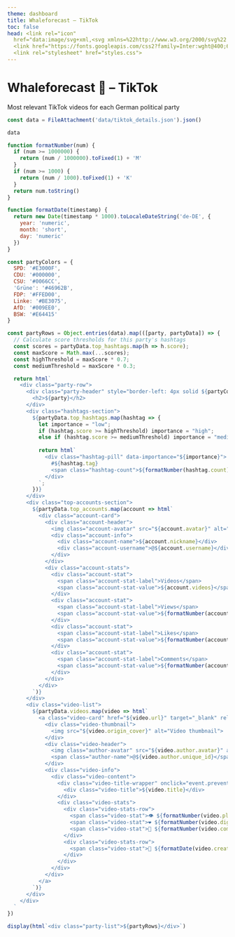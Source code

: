 ```yaml
---
theme: dashboard
title: Whaleforecast – TikTok
toc: false
head: <link rel="icon"
  href="data:image/svg+xml,<svg xmlns=%22http://www.w3.org/2000/svg%22 viewBox=%220 0 100 100%22><text y=%22.9em%22 font-size=%2290%22 fill=%22black%22>🐳</text></svg>">
  <link href="https://fonts.googleapis.com/css2?family=Inter:wght@400;600&display=swap" rel="stylesheet">
  <link rel="stylesheet" href="styles.css">
---
```


<div class="header">
  <h1>Whaleforecast 🐳 – TikTok</h1>
  <p class="description">Most relevant TikTok videos for each German political party</p>
</div>

```js
const data = FileAttachment('data/tiktok_details.json').json()
```

```js
data
```

<style>
.party-list {
  display: flex;
  flex-direction: column;
  gap: 2rem;
  padding: 1rem;
}

.party-row {
  background: white;
  border-radius: 12px;
  box-shadow: 0 4px 6px -1px rgb(0 0 0 / 0.1);
  overflow: hidden;
}

.party-header {
  padding: 1rem;
  border-bottom: 1px solid #e5e7eb;
}

.party-header h2 {
  margin: 0;
  color: #1e293b;
  font-size: 1.5rem;
}

.video-list {
  padding: 1rem;
  display: flex;
  gap: 1rem;
  overflow-x: auto;
  scrollbar-width: thin;
  scrollbar-color: #cbd5e1 #f1f5f9;
}

.video-list::-webkit-scrollbar {
  height: 8px;
}

.video-list::-webkit-scrollbar-track {
  background: #f1f5f9;
  border-radius: 4px;
}

.video-list::-webkit-scrollbar-thumb {
  background: #cbd5e1;
  border-radius: 4px;
}

.video-list::-webkit-scrollbar-thumb:hover {
  background: #94a3b8;
}

.video-card {
  flex: 0 0 300px;
  min-width: 300px;
  height: 500px;
  border: 1px solid #e5e7eb;
  border-radius: 8px;
  overflow: hidden;
  position: relative;
  transition: transform 0.2s;
  text-decoration: none;
  display: block;
}

.video-card:hover {
  transform: translateY(-2px);
}

.video-thumbnail {
  position: absolute;
  top: 0;
  left: 0;
  width: 100%;
  height: 100%;
  background: #f1f5f9;
}

.video-thumbnail img {
  width: 100%;
  height: 100%;
  object-fit: cover;
}

.video-info {
  position: absolute;
  bottom: 0;
  left: 0;
  right: 0;
  padding: 1.5rem;
  color: white;
  z-index: 1;
  background: linear-gradient(to bottom, transparent 0%, rgba(0,0,0,0.7) 20%, rgba(0,0,0,0.9) 100%);
}

.video-header {
  position: absolute;
  top: 1rem;
  left: 1rem;
  right: 1rem;
  display: flex;
  align-items: center;
  z-index: 2;
  background: rgba(0,0,0,0.5);
  padding: 0.5rem;
  border-radius: 8px;
  backdrop-filter: blur(4px);
}

.author-avatar {
  width: 32px;
  height: 32px;
  border-radius: 50%;
  margin-right: 0.75rem;
  border: 2px solid rgba(255, 255, 255, 0.8);
}

.author-name {
  font-weight: 600;
  color: white;
  text-shadow: 0 1px 2px rgba(0, 0, 0, 0.2);
}

.video-content {
  margin-top: 1rem;
}

.video-title-wrapper {
  max-height: 2.5rem;
  overflow: hidden;
  margin-bottom: 1rem;
  cursor: pointer;
  position: relative;
  padding-right: 1.5rem;
}

.video-title-wrapper::after {
  content: '▼';
  position: absolute;
  right: 0;
  top: 0;
  color: white;
  font-size: 0.75rem;
  transform: rotate(0deg);
  transition: transform 0.2s ease;
  text-shadow: 0 1px 2px rgba(0, 0, 0, 0.2);
}

.video-title-wrapper.expanded {
  max-height: none;
}

.video-title-wrapper.expanded::after {
  transform: rotate(180deg);
}

.video-title {
  font-size: 0.875rem;
  line-height: 1.25rem;
  color: white;
  text-shadow: 0 1px 2px rgba(0, 0, 0, 0.2);
}

.video-stats {
  display: flex;
  flex-direction: column;
  gap: 0.5rem;
}

.video-stats-row {
  display: flex;
  justify-content: space-between;
  font-size: 0.75rem;
  color: rgba(255, 255, 255, 0.9);
  text-shadow: 0 1px 2px rgba(0, 0, 0, 0.2);
}

.video-stat {
  display: flex;
  align-items: center;
  gap: 0.25rem;
}

.video-link {
  display: inline-block;
  margin-top: 0.5rem;
  padding: 0.5rem 1rem;
  background: #f1f5f9;
  border-radius: 6px;
  color: #0284c7;
  text-decoration: none;
  font-size: 0.875rem;
}

.video-link:hover {
  background: #e2e8f0;
}

.hashtags-section {
  padding: 1rem;
  display: flex;
  flex-wrap: wrap;
  gap: 0.5rem;
}

.hashtag-pill {
  background: #f1f5f9;
  padding: 0.25rem 0.75rem;
  border-radius: 999px;
  font-size: 0.875rem;
  color: #0284c7;
  display: flex;
  align-items: center;
  gap: 0.5rem;
  transition: all 0.2s ease;
}

.hashtag-pill[data-importance="high"] {
  background: #dbeafe;
  color: #1d4ed8;
  font-weight: 600;
  transform: scale(1.05);
}

.hashtag-pill[data-importance="medium"] {
  background: #f1f5f9;
  color: #0284c7;
}

.hashtag-pill[data-importance="low"] {
  background: #f8fafc;
  color: #64748b;
  font-size: 0.8rem;
}

.hashtag-count {
  background: #e2e8f0;
  padding: 0.125rem 0.375rem;
  border-radius: 999px;
  font-size: 0.75rem;
  color: #475569;
}

.video-card:hover .video-info {
  max-height: 80%;
}

.top-accounts-section {
  padding: 1rem;
  display: flex;
  gap: 1rem;
  overflow-x: auto;
  scrollbar-width: thin;
  scrollbar-color: #cbd5e1 #f1f5f9;
}

.top-accounts-section::-webkit-scrollbar {
  height: 8px;
}

.top-accounts-section::-webkit-scrollbar-track {
  background: #f1f5f9;
  border-radius: 4px;
}

.top-accounts-section::-webkit-scrollbar-thumb {
  background: #cbd5e1;
  border-radius: 4px;
}

.top-accounts-section::-webkit-scrollbar-thumb:hover {
  background: #94a3b8;
}

.account-card {
  flex: 0 0 180px;
  min-width: 180px;
  height: fit-content;
  background: white;
  border: 1px solid #e5e7eb;
  border-radius: 8px;
  padding: 0.625rem;
  display: flex;
  flex-direction: column;
  gap: 0.5rem;
  transition: transform 0.2s;
  position: relative;
}

.account-card:hover {
  transform: translateY(-2px);
  box-shadow: 0 4px 6px -1px rgb(0 0 0 / 0.1);
}

.account-header {
  display: flex;
  gap: 0.5rem;
  align-items: center;
}

.account-avatar {
  width: 32px;
  height: 32px;
  border-radius: 50%;
  border: 2px solid #e5e7eb;
  flex-shrink: 0;
}

.account-info {
  min-width: 0;
  flex: 1;
}

.account-name {
  font-weight: 600;
  color: #1e293b;
  font-size: 0.8rem;
  line-height: 1.2;
  margin: 0;
  overflow: hidden;
  text-overflow: ellipsis;
  display: -webkit-box;
  -webkit-line-clamp: 1;
  -webkit-box-orient: vertical;
}

.account-username {
  color: #64748b;
  font-size: 0.7rem;
  overflow: hidden;
  text-overflow: ellipsis;
  white-space: nowrap;
}

.account-stats {
  width: 100%;
  display: grid;
  grid-template-columns: 1fr 1fr;
  gap: 0.375rem;
  padding-top: 0.375rem;
  border-top: 1px solid #e5e7eb;
}

.account-stat {
  display: flex;
  flex-direction: column;
  align-items: center;
  gap: 0.125rem;
  color: #475569;
  font-size: 0.75rem;
  line-height: 1;
}

.account-stat-label {
  color: #64748b;
  font-size: 0.65rem;
}

.account-stat-value {
  font-weight: 600;
  color: #1e293b;
}

</style>

```js
function formatNumber(num) {
  if (num >= 1000000) {
    return (num / 1000000).toFixed(1) + 'M'
  }
  if (num >= 1000) {
    return (num / 1000).toFixed(1) + 'K'
  }
  return num.toString()
}

function formatDate(timestamp) {
  return new Date(timestamp * 1000).toLocaleDateString('de-DE', {
    year: 'numeric',
    month: 'short',
    day: 'numeric'
  })
}

const partyColors = {
  SPD: '#E3000F',
  CDU: '#000000',
  CSU: '#0066CC',
  'Grüne': '#46962B',
  FDP: '#FFED00',
  Linke: '#BE3075',
  AfD: '#009EE0',
  BSW: '#E64415'
}

const partyRows = Object.entries(data).map(([party, partyData]) => {
  // Calculate score thresholds for this party's hashtags
  const scores = partyData.top_hashtags.map(h => h.score);
  const maxScore = Math.max(...scores);
  const highThreshold = maxScore * 0.7;
  const mediumThreshold = maxScore * 0.3;

  return html`
    <div class="party-row">
      <div class="party-header" style="border-left: 4px solid ${partyColors[party] || '#ccc'}">
        <h2>${party}</h2>
      </div>
      <div class="hashtags-section">
        ${partyData.top_hashtags.map(hashtag => {
          let importance = "low";
          if (hashtag.score >= highThreshold) importance = "high";
          else if (hashtag.score >= mediumThreshold) importance = "medium";
          
          return html`
            <div class="hashtag-pill" data-importance="${importance}">
              #${hashtag.tag}
              <span class="hashtag-count">${formatNumber(hashtag.count)}</span>
            </div>
          `;
        })}
      </div>
      <div class="top-accounts-section">
        ${partyData.top_accounts.map(account => html`
          <div class="account-card">
            <div class="account-header">
              <img class="account-avatar" src="${account.avatar}" alt="${account.username}">
              <div class="account-info">
                <div class="account-name">${account.nickname}</div>
                <div class="account-username">@${account.username}</div>
              </div>
            </div>
            <div class="account-stats">
              <div class="account-stat">
                <span class="account-stat-label">Videos</span>
                <span class="account-stat-value">${account.videos}</span>
              </div>
              <div class="account-stat">
                <span class="account-stat-label">Views</span>
                <span class="account-stat-value">${formatNumber(account.total_plays)}</span>
              </div>
              <div class="account-stat">
                <span class="account-stat-label">Likes</span>
                <span class="account-stat-value">${formatNumber(account.total_likes)}</span>
              </div>
              <div class="account-stat">
                <span class="account-stat-label">Comments</span>
                <span class="account-stat-value">${formatNumber(account.total_comments)}</span>
              </div>
            </div>
          </div>
        `)}
      </div>
      <div class="video-list">
        ${partyData.videos.map(video => html`
          <a class="video-card" href="${video.url}" target="_blank" rel="noopener">
            <div class="video-thumbnail">
              <img src="${video.origin_cover}" alt="Video thumbnail">
            </div>
            <div class="video-header">
              <img class="author-avatar" src="${video.author.avatar}" alt="${video.author.unique_id}">
              <span class="author-name">@${video.author.unique_id}</span>
            </div>
            <div class="video-info">
              <div class="video-content">
                <div class="video-title-wrapper" onclick="event.preventDefault(); this.classList.toggle('expanded')">
                  <div class="video-title">${video.title}</div>
                </div>
                <div class="video-stats">
                  <div class="video-stats-row">
                    <span class="video-stat">👁️ ${formatNumber(video.play_count)}</span>
                    <span class="video-stat">❤️ ${formatNumber(video.digg_count)}</span>
                    <span class="video-stat">💬 ${formatNumber(video.comment_count)}</span>
                  </div>
                  <div class="video-stats-row">
                    <span class="video-stat">📅 ${formatDate(video.create_time)}</span>
                  </div>
                </div>
              </div>
            </div>
          </a>
        `)}
      </div>
    </div>
  `
})

display(html`<div class="party-list">${partyRows}</div>`)
